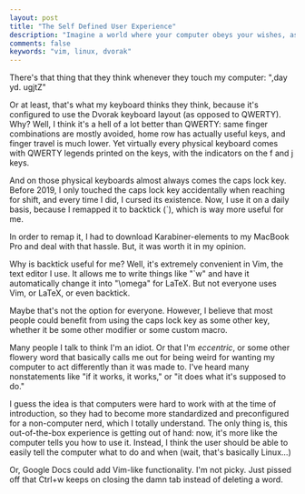 ```yaml
---
layout: post
title: "The Self Defined User Experience"
description: "Imagine a world where your computer obeys your wishes, as opposed to it telling you how to use it."
comments: false
keywords: "vim, linux, dvorak"
---
```


There's that thing that they think whenever they touch my computer: ",day yd. ugjtZ" 

Or at least, that's what my keyboard thinks they think, because it's configured to use the Dvorak keyboard layout (as opposed to QWERTY). Why? Well, I think it's a hell of a lot better than QWERTY: same finger combinations are mostly avoided, home row has actually useful keys, and finger travel is much lower. Yet virtually every physical keyboard comes with QWERTY legends printed on the keys, with the indicators on the f and j keys. 

And on those physical keyboards almost always comes the caps lock key. Before 2019, I only touched the caps lock key accidentally when reaching for shift, and every time I did, I cursed its existence. Now, I use it on a daily basis, because I remapped it to backtick (`), which is way more useful for me. 

In order to remap it, I had to download Karabiner-elements to my MacBook Pro and deal with that hassle. But, it was worth it in my opinion. 

Why is backtick useful for me? Well, it's extremely convenient in Vim, the text editor I use. It allows me to write things like "`w" and have it automatically change it into "\omega" for LaTeX. But not everyone uses Vim, or LaTeX, or even backtick. 

Maybe that's not the option for everyone. However, I believe that most people could benefit from using the caps lock key as some other key, whether it be some other modifier or some custom macro.

Many people I talk to think I'm an idiot. Or that I'm *eccentric*, or some other flowery word that basically calls me out for being weird for wanting my computer to act differently than it was made to. I've heard many nonstatements like "if it works, it works," or "it does what it's supposed to do." 

I guess the idea is that computers were hard to work with at the time of introduction, so they had to become more standardized and preconfigured for a non-computer nerd, which I totally understand. The only thing is, this out-of-the-box experience is getting out of hand: now, it's more like the computer tells you how to use it. Instead, I think the user should be able to easily tell the computer what to do and when (wait, that's basically Linux...)

Or, Google Docs could add Vim-like functionality. I'm not picky. Just pissed off that Ctrl+w keeps on closing the damn tab instead of deleting a word.